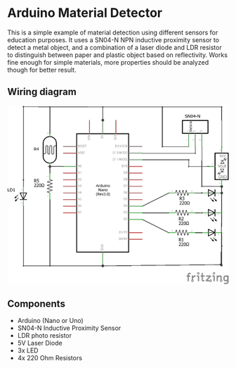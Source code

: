 # Arduino Material Detector

This is a simple example of material detection using different sensors for education purposes.
It uses a SN04-N NPN inductive proximity sensor to detect a metal object, and a combination of a laser diode and LDR resistor to distinguish between paper and plastic object based on reflectivity.
Works fine enough for simple materials, more properties should be analyzed though for better result.

## Wiring diagram

![wiring diagram](https://github.com/fraps17/arduino-material-detector/blob/master/schematic.png?raw=true)

## Components

 - Arduino (Nano or Uno)
 - SN04-N Inductive Proximity Sensor
 - LDR photo resistor
 - 5V Laser Diode
 - 3x LED
 - 4x 220 Ohm Resistors

